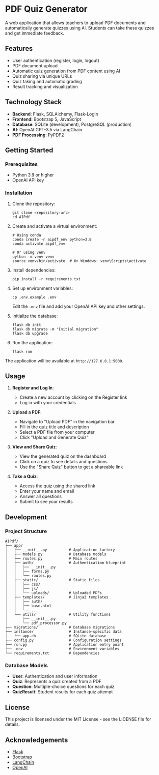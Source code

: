 # PDF Quiz Generator

A web application that allows teachers to upload PDF documents and automatically generate quizzes using AI. Students can take these quizzes and get immediate feedback.

## Features

- User authentication (register, login, logout)
- PDF document upload
- Automatic quiz generation from PDF content using AI
- Quiz sharing via unique URLs
- Quiz taking and automatic grading
- Result tracking and visualization

## Technology Stack

- **Backend**: Flask, SQLAlchemy, Flask-Login
- **Frontend**: Bootstrap 5, JavaScript
- **Database**: SQLite (development), PostgreSQL (production)
- **AI**: OpenAI GPT-3.5 via LangChain
- **PDF Processing**: PyPDF2

## Getting Started

### Prerequisites

- Python 3.8 or higher
- OpenAI API key

### Installation

1. Clone the repository:
   ```
   git clone <repository-url>
   cd AIPdf
   ```

2. Create and activate a virtual environment:
   ```
   # Using conda
   conda create -n aipdf_env python=3.8
   conda activate aipdf_env
   
   # Or using venv
   python -m venv venv
   source venv/bin/activate  # On Windows: venv\Scripts\activate
   ```

3. Install dependencies:
   ```
   pip install -r requirements.txt
   ```

4. Set up environment variables:
   ```
   cp .env.example .env
   ```
   Edit the `.env` file and add your OpenAI API key and other settings.

5. Initialize the database:
   ```
   flask db init
   flask db migrate -m "Initial migration"
   flask db upgrade
   ```

6. Run the application:
   ```
   flask run
   ```

The application will be available at `http://127.0.0.1:5000`.

## Usage

1. **Register and Log In**:
   - Create a new account by clicking on the Register link
   - Log in with your credentials

2. **Upload a PDF**:
   - Navigate to "Upload PDF" in the navigation bar
   - Fill in the quiz title and description
   - Select a PDF file from your computer
   - Click "Upload and Generate Quiz"

3. **View and Share Quiz**:
   - View the generated quiz on the dashboard
   - Click on a quiz to see details and questions
   - Use the "Share Quiz" button to get a shareable link

4. **Take a Quiz**:
   - Access the quiz using the shared link
   - Enter your name and email
   - Answer all questions
   - Submit to see your results

## Development

### Project Structure

```
AIPdf/
├── app/
│   ├── __init__.py          # Application factory
│   ├── models.py            # Database models
│   ├── routes.py            # Main routes
│   ├── auth/                # Authentication blueprint
│   │   ├── __init__.py
│   │   ├── forms.py
│   │   └── routes.py
│   ├── static/              # Static files
│   │   ├── css/
│   │   ├── js/
│   │   └── uploads/         # Uploaded PDFs
│   ├── templates/           # Jinja2 templates
│   │   ├── auth/
│   │   ├── base.html
│   │   └── ...
│   └── utils/               # Utility functions
│       ├── __init__.py
│       └── pdf_processor.py
├── migrations/              # Database migrations
├── instance/                # Instance-specific data
│   └── app.db               # SQLite database
├── config.py                # Configuration settings
├── run.py                   # Application entry point
├── .env                     # Environment variables
└── requirements.txt         # Dependencies
```

### Database Models

- **User**: Authentication and user information
- **Quiz**: Represents a quiz created from a PDF
- **Question**: Multiple-choice questions for each quiz
- **QuizResult**: Student results for each quiz attempt

## License

This project is licensed under the MIT License - see the LICENSE file for details.

## Acknowledgements

- [Flask](https://flask.palletsprojects.com/)
- [Bootstrap](https://getbootstrap.com/)
- [LangChain](https://github.com/hwchase17/langchain)
- [OpenAI](https://openai.com/)
